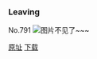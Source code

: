 ### Leaving
No.791
![图片不见了~~~](https://imgs.xkcd.com/comics/leaving.png)

[原址](https://xkcd.com//791) [下载](https://imgs.xkcd.com/comics/leaving.png)

